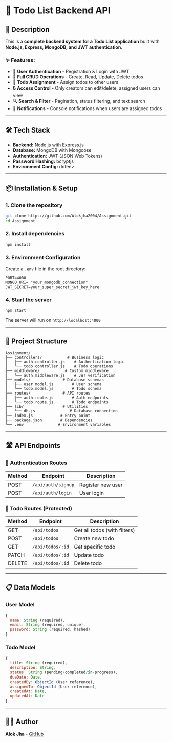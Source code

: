 # 📝 Todo List Backend API

## 🚀 Description
This is a **complete backend system for a Todo List application** built with **Node.js, Express, MongoDB, and JWT authentication**.

### ✨ Features:
- 🔐 **User Authentication** - Registration & Login with JWT
- 📝 **Full CRUD Operations** - Create, Read, Update, Delete todos
- 👥 **Todo Assignment** - Assign todos to other users
- 🔒 **Access Control** - Only creators can edit/delete, assigned users can view
- 🔍 **Search & Filter** - Pagination, status filtering, and text search
- 🔔 **Notifications** - Console notifications when users are assigned todos

---

## 🛠️ Tech Stack
- **Backend:** Node.js with Express.js
- **Database:** MongoDB with Mongoose
- **Authentication:** JWT (JSON Web Tokens)
- **Password Hashing:** bcryptjs
- **Environment Config:** dotenv

---

## 📦 Installation & Setup

### 1. Clone the repository
```bash
git clone https://github.com/Alokjha2004/Assignment.git
cd Assignment
```

### 2. Install dependencies
```bash
npm install
```

### 3. Environment Configuration
Create a `.env` file in the root directory:
```env
PORT=4000
MONGO_URI= "your_mongodb_connection"
JWT_SECRET=your_super_secret_jwt_key_here
```

### 4. Start the server
```bash
npm start
```

The server will run on `http://localhost:4000`

---

## 📁 Project Structure
```
Assignment/
├── controllers/           # Business logic
│   ├── auth.controller.js    # Authentication logic
│   └── todo.controller.js    # Todo operations
├── middleware/           # Custom middleware
│   └── auth.middleware.js    # JWT verification
├── models/              # Database schemas
│   ├── user.model.js        # User schema
│   └── todo.model.js        # Todo schema
├── routes/              # API routes
│   ├── auth.route.js        # Auth endpoints
│   └── todo.route.js        # Todo endpoints
├── lib/                 # Utilities
│   └── db.js               # Database connection
├── index.js            # Entry point
├── package.json        # Dependencies
└── .env               # Environment variables
```

---

## 🛣️ API Endpoints

### 🔐 Authentication Routes
| Method | Endpoint | Description |
|--------|----------|-------------|
| POST | `/api/auth/signup` | Register new user |
| POST | `/api/auth/login` | User login |

### 📝 Todo Routes (Protected)
| Method | Endpoint | Description |
|--------|----------|-------------|
| GET | `/api/todos` | Get all todos (with filters) |
| POST | `/api/todos` | Create new todo |
| GET | `/api/todos/:id` | Get specific todo |
| PATCH | `/api/todos/:id` | Update todo |
| DELETE | `/api/todos/:id` | Delete todo |


---

## 📋 Data Models

### User Model
```javascript
{
  name: String (required),
  email: String (required, unique),
  password: String (required, hashed)
}
```

### Todo Model
```javascript
{
  title: String (required),
  description: String,
  status: String (pending/completed/in-progress),
  dueDate: Date,
  createdBy: ObjectId (User reference),
  assignedTo: ObjectId (User reference),
  createdAt: Date,
  updatedAt: Date
}
```

---


## 👨‍💻 Author
**Alok Jha** - [GitHub](https://github.com/Alokjha2004)
